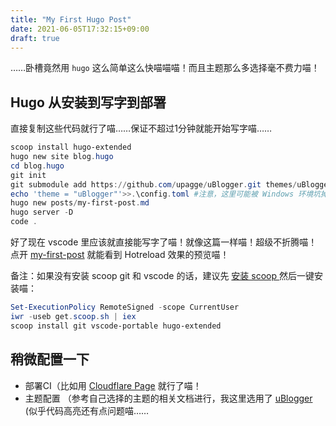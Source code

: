 ```yaml
---
title: "My First Hugo Post"
date: 2021-06-05T17:32:15+09:00
draft: true
---
```


……卧槽竟然用 `hugo` 这么简单这么快喵喵喵！而且主题那么多选择毫不费力喵！

## Hugo 从安装到写字到部署

直接复制这些代码就行了喵……保证不超过1分钟就能开始写字喵……

```PowerShell
scoop install hugo-extended
hugo new site blog.hugo
cd blog.hugo
git init
git submodule add https://github.com/upagge/uBlogger.git themes/uBlogger
echo 'theme = "uBlogger"'>>.\config.toml #注意，这里可能被 Windows 环境坑掉，您可能需要手动编辑 config.toml 喵~
hugo new posts/my-first-post.md
hugo server -D
code .
```

好了现在 vscode 里应该就直接能写字了喵！就像这篇一样喵！超级不折腾喵！点开 [my-first-post](http://localhost:1313/posts/my-first-hugo-post/) 就能看到 Hotreload 效果的预览喵！

备注：如果没有安装 scoop git 和 vscode 的话，建议先 [安装 scoop ](https://scoop.sh/) 然后一键安装喵：

```PowerShell
Set-ExecutionPolicy RemoteSigned -scope CurrentUser
iwr -useb get.scoop.sh | iex
scoop install git vscode-portable hugo-extended
```

## 稍微配置一下

* 部署CI（比如用 [Cloudflare Page](https://developers.cloudflare.com/pages/framework-guides/deploy-a-hugo-site) 就行了喵！
* 主题配置 （参考自己选择的主题的相关文档进行，我这里选用了 [uBlogger](https://ublogger.netlify.app/) (似乎代码高亮还有点问题喵……
